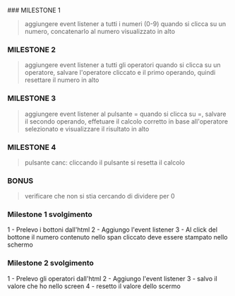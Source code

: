 ### MILESTONE 1
> aggiungere event listener a tutti i numeri (0-9)
> quando si clicca su un numero, concatenarlo al numero visualizzato in alto
### MILESTONE 2
> aggiungere event listener a tutti gli operatori
> quando si clicca su un operatore, salvare l'operatore cliccato e il primo operando, quindi resettare il numero in alto
### MILESTONE 3
> aggiungere event listener al pulsante =
> quando si clicca su =, salvare il secondo operando, effetuare il calcolo corretto in base all'operatore selezionato e visualizzare il risultato in alto
### MILESTONE 4
>pulsante canc: cliccando il pulsante si resetta il calcolo
### BONUS
> verificare che non si stia cercando di dividere per 0

### Milestone 1 svolgimento
1 - Prelevo i bottoni dall'html 
2 - Aggiungo l'event listener
3 - Al click del bottone il numero contenuto nello span cliccato deve essere stampato nello schermo

### Milestone 2 svolgimento
1 - Prelevo gli operatori dall'html
2 - Aggiungo l'event listener
3 - salvo il valore che ho nello screen
4 - resetto il valore dello scermo 